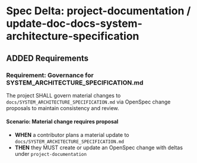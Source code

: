 # Spec Delta: project-documentation / update-doc-docs-system-architecture-specification

## ADDED Requirements

### Requirement: Governance for SYSTEM_ARCHITECTURE_SPECIFICATION.md

The project SHALL govern material changes to `docs/SYSTEM_ARCHITECTURE_SPECIFICATION.md` via OpenSpec change proposals to maintain consistency and review.

#### Scenario: Material change requires proposal

- **WHEN** a contributor plans a material update to `docs/SYSTEM_ARCHITECTURE_SPECIFICATION.md`
- **THEN** they MUST create or update an OpenSpec change with deltas under `project-documentation`
